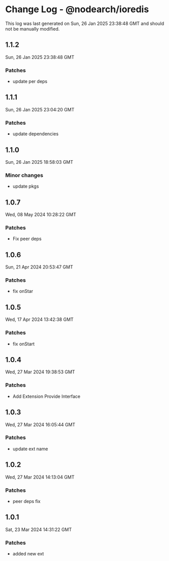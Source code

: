 # Change Log - @nodearch/ioredis

This log was last generated on Sun, 26 Jan 2025 23:38:48 GMT and should not be manually modified.

## 1.1.2
Sun, 26 Jan 2025 23:38:48 GMT

### Patches

- update per deps

## 1.1.1
Sun, 26 Jan 2025 23:04:20 GMT

### Patches

- update dependencies

## 1.1.0
Sun, 26 Jan 2025 18:58:03 GMT

### Minor changes

- update pkgs

## 1.0.7
Wed, 08 May 2024 10:28:22 GMT

### Patches

- Fix peer deps

## 1.0.6
Sun, 21 Apr 2024 20:53:47 GMT

### Patches

- fix onStar

## 1.0.5
Wed, 17 Apr 2024 13:42:38 GMT

### Patches

- fix onStart

## 1.0.4
Wed, 27 Mar 2024 19:38:53 GMT

### Patches

- Add Extension Provide Interface

## 1.0.3
Wed, 27 Mar 2024 16:05:44 GMT

### Patches

- update ext name

## 1.0.2
Wed, 27 Mar 2024 14:13:04 GMT

### Patches

-  peer deps fix

## 1.0.1
Sat, 23 Mar 2024 14:31:22 GMT

### Patches

- added new ext

